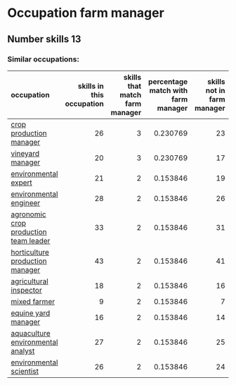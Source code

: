 # Occupation farm manager
## Number skills 13
### Similar occupations:
| occupation                                                                        |   skills in this occupation |   skills that match farm manager |   percentage match with farm manager |   skills not in farm manager |
|:----------------------------------------------------------------------------------|----------------------------:|---------------------------------:|-------------------------------------:|-----------------------------:|
| [crop production manager](crop_production_manager.md)                             |                          26 |                                3 |                             0.230769 |                           23 |
| [vineyard manager](vineyard_manager.md)                                           |                          20 |                                3 |                             0.230769 |                           17 |
| [environmental expert](environmental_expert.md)                                   |                          21 |                                2 |                             0.153846 |                           19 |
| [environmental engineer](environmental_engineer.md)                               |                          28 |                                2 |                             0.153846 |                           26 |
| [agronomic crop production team leader](agronomic_crop_production_team_leader.md) |                          33 |                                2 |                             0.153846 |                           31 |
| [horticulture production manager](horticulture_production_manager.md)             |                          43 |                                2 |                             0.153846 |                           41 |
| [agricultural inspector](agricultural_inspector.md)                               |                          18 |                                2 |                             0.153846 |                           16 |
| [mixed farmer](mixed_farmer.md)                                                   |                           9 |                                2 |                             0.153846 |                            7 |
| [equine yard manager](equine_yard_manager.md)                                     |                          16 |                                2 |                             0.153846 |                           14 |
| [aquaculture environmental analyst](aquaculture_environmental_analyst.md)         |                          27 |                                2 |                             0.153846 |                           25 |
| [environmental scientist](environmental_scientist.md)                             |                          26 |                                2 |                             0.153846 |                           24 |
